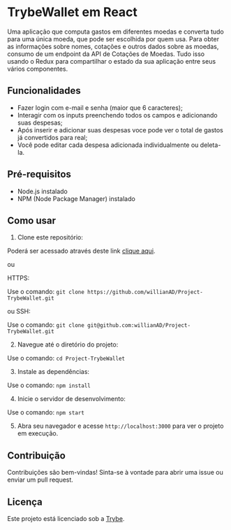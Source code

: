 # TrybeWallet em React

Uma aplicação que computa gastos em diferentes moedas e converta tudo para uma única moeda, que pode ser escolhida por quem usa. Para obter as informações sobre nomes, cotações e outros dados sobre as moedas, consumo de um endpoint da API de Cotações de Moedas. Tudo isso usando o Redux para compartilhar o estado da sua aplicação entre seus vários componentes.

## Funcionalidades

- Fazer login com e-mail e senha (maior que 6 caracteres);
- Interagir com os inputs preenchendo todos os campos e adicionando suas despesas;
- Após inserir e adicionar suas despesas voce pode ver o total de gastos já convertidos para real;
- Você pode editar cada despesa adicionada individualmente ou deleta-la.

## Pré-requisitos

- Node.js instalado
- NPM (Node Package Manager) instalado

## Como usar

1. Clone este repositório:

Poderá ser acessado através deste link [clique aqui](https://willianad.github.io/Project-TrybeWallet/).

ou

HTTPS:

Use o comando: `git clone https://github.com/willianAD/Project-TrybeWallet.git`

ou SSH:

Use o comando: `git clone git@github.com:willianAD/Project-TrybeWallet.git`



2. Navegue até o diretório do projeto:

Use o comando: `cd Project-TrybeWallet`



3. Instale as dependências:

Use o comando: `npm install`



4. Inicie o servidor de desenvolvimento:

Use o comando: `npm start`



5. Abra seu navegador e acesse `http://localhost:3000` para ver o projeto em execução.

## Contribuição

Contribuições são bem-vindas! Sinta-se à vontade para abrir uma issue ou enviar um pull request.

## Licença

Este projeto está licenciado sob a [Trybe](https://www.betrybe.com/).
